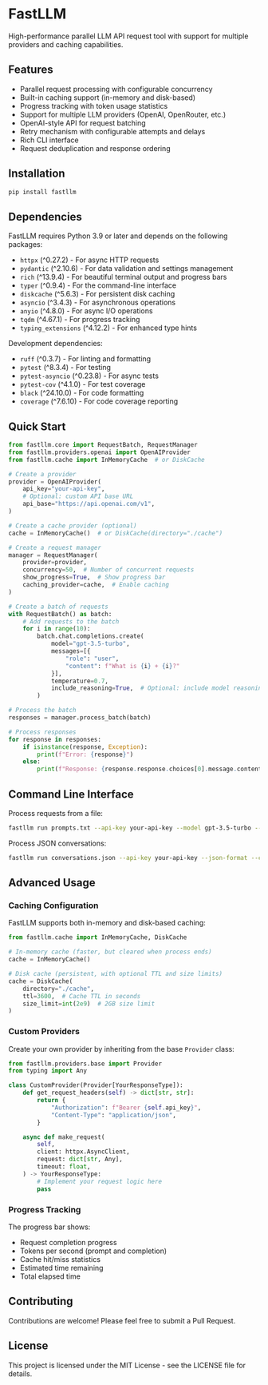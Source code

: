 # FastLLM

High-performance parallel LLM API request tool with support for multiple providers and caching capabilities.

## Features

- Parallel request processing with configurable concurrency
- Built-in caching support (in-memory and disk-based)
- Progress tracking with token usage statistics
- Support for multiple LLM providers (OpenAI, OpenRouter, etc.)
- OpenAI-style API for request batching
- Retry mechanism with configurable attempts and delays
- Rich CLI interface
- Request deduplication and response ordering

## Installation

```bash
pip install fastllm
```

## Dependencies

FastLLM requires Python 3.9 or later and depends on the following packages:

- `httpx` (^0.27.2) - For async HTTP requests
- `pydantic` (^2.10.6) - For data validation and settings management
- `rich` (^13.9.4) - For beautiful terminal output and progress bars
- `typer` (^0.9.4) - For the command-line interface
- `diskcache` (^5.6.3) - For persistent disk caching
- `asyncio` (^3.4.3) - For asynchronous operations
- `anyio` (^4.8.0) - For async I/O operations
- `tqdm` (^4.67.1) - For progress tracking
- `typing_extensions` (^4.12.2) - For enhanced type hints

Development dependencies:
- `ruff` (^0.3.7) - For linting and formatting
- `pytest` (^8.3.4) - For testing
- `pytest-asyncio` (^0.23.8) - For async tests
- `pytest-cov` (^4.1.0) - For test coverage
- `black` (^24.10.0) - For code formatting
- `coverage` (^7.6.10) - For code coverage reporting

## Quick Start

```python
from fastllm.core import RequestBatch, RequestManager
from fastllm.providers.openai import OpenAIProvider
from fastllm.cache import InMemoryCache  # or DiskCache

# Create a provider
provider = OpenAIProvider(
    api_key="your-api-key",
    # Optional: custom API base URL
    api_base="https://api.openai.com/v1",
)

# Create a cache provider (optional)
cache = InMemoryCache()  # or DiskCache(directory="./cache")

# Create a request manager
manager = RequestManager(
    provider=provider,
    concurrency=50,  # Number of concurrent requests
    show_progress=True,  # Show progress bar
    caching_provider=cache,  # Enable caching
)

# Create a batch of requests
with RequestBatch() as batch:
    # Add requests to the batch
    for i in range(10):
        batch.chat.completions.create(
            model="gpt-3.5-turbo",
            messages=[{
                "role": "user",
                "content": f"What is {i} + {i}?"
            }],
            temperature=0.7,
            include_reasoning=True,  # Optional: include model reasoning
        )

# Process the batch
responses = manager.process_batch(batch)

# Process responses
for response in responses:
    if isinstance(response, Exception):
        print(f"Error: {response}")
    else:
        print(f"Response: {response.response.choices[0].message.content}")
```

## Command Line Interface

Process requests from a file:

```bash
fastllm run prompts.txt --api-key your-api-key --model gpt-3.5-turbo --cache disk
```

Process JSON conversations:

```bash
fastllm run conversations.json --api-key your-api-key --json-format --cache memory
```

## Advanced Usage

### Caching Configuration

FastLLM supports both in-memory and disk-based caching:

```python
from fastllm.cache import InMemoryCache, DiskCache

# In-memory cache (faster, but cleared when process ends)
cache = InMemoryCache()

# Disk cache (persistent, with optional TTL and size limits)
cache = DiskCache(
    directory="./cache",
    ttl=3600,  # Cache TTL in seconds
    size_limit=int(2e9)  # 2GB size limit
)
```

### Custom Providers

Create your own provider by inheriting from the base `Provider` class:

```python
from fastllm.providers.base import Provider
from typing import Any

class CustomProvider(Provider[YourResponseType]):
    def get_request_headers(self) -> dict[str, str]:
        return {
            "Authorization": f"Bearer {self.api_key}",
            "Content-Type": "application/json",
        }

    async def make_request(
        self,
        client: httpx.AsyncClient,
        request: dict[str, Any],
        timeout: float,
    ) -> YourResponseType:
        # Implement your request logic here
        pass
```

### Progress Tracking

The progress bar shows:
- Request completion progress
- Tokens per second (prompt and completion)
- Cache hit/miss statistics
- Estimated time remaining
- Total elapsed time

## Contributing

Contributions are welcome! Please feel free to submit a Pull Request.

## License

This project is licensed under the MIT License - see the LICENSE file for details. 